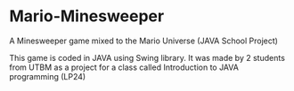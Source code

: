 # Mario-Minesweeper
A Minesweeper game mixed to the Mario Universe (JAVA School Project)

This game is coded in JAVA using Swing library. It was made by 2 students from UTBM as a project for a class called Introduction to JAVA programming (LP24)
